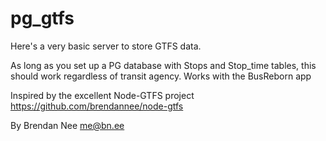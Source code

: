 # pg_gtfs

Here's a very basic server to store GTFS data. 

As long as you set up a PG database with Stops and Stop_time tables, this should work regardless of transit agency. 
Works with the BusReborn app

Inspired by the excellent Node-GTFS project 
https://github.com/brendannee/node-gtfs


By Brendan Nee me@bn.ee
